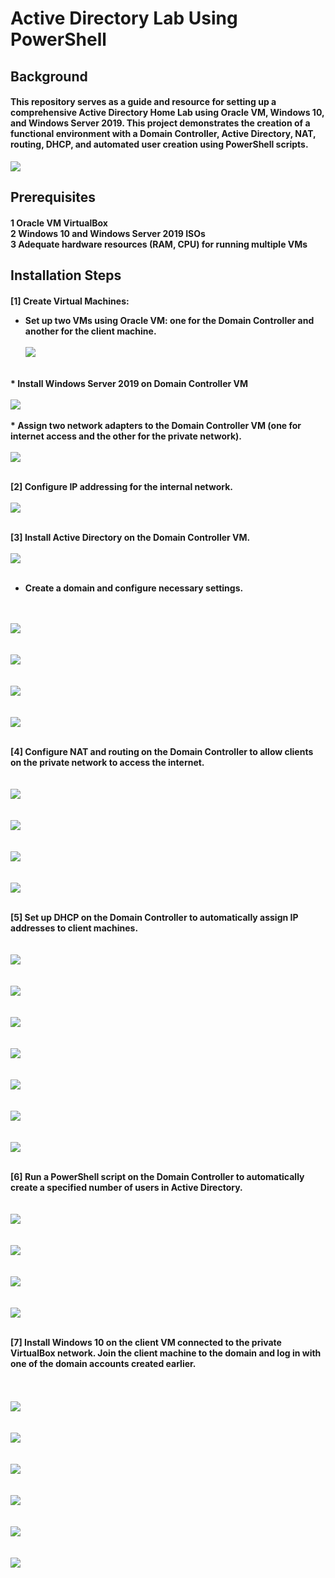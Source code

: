 # Active Directory Lab Using PowerShell


<h2>Background</h2> 
<h4>This repository serves as a guide and resource for setting up a comprehensive Active Directory Home Lab using Oracle VM, Windows 10, and Windows Server 2019. This project demonstrates the creation of a functional environment with a Domain Controller, Active Directory, NAT, routing, DHCP, and automated user creation using PowerShell scripts.</h4>

<image src="https://i.imgur.com/SUGKNNb.jpg">

<h2>Prerequisites</h2>

<h4>1 Oracle VM VirtualBox </br>
2 Windows 10 and Windows Server 2019 ISOs </br>
3 Adequate hardware resources (RAM, CPU) for running multiple VMs</h4>

<h2>Installation Steps</h2>

<h4>

[1] Create Virtual Machines: 
  * Set up two VMs using Oracle VM: one for the Domain Controller and another for the client machine.<br>
</br><image src="https://i.imgur.com/4HpfSIQ.png"> <br>
</br>
  * Install Windows Server 2019 on Domain Controller VM<br>
  </br><image src="https://i.imgur.com/DQ6imMZ.jpg"> <br>
 </br> 
  * Assign two network adapters to the Domain Controller VM (one for internet access and the other for the private network).<br>
</br><image src="https://i.imgur.com/N63TH54.png"> <br>
</br>

[2] Configure IP addressing for the internal network. <br>
</br><image src="https://i.imgur.com/dDWuZV5.png"><br>
</br>


[3] Install Active Directory on the Domain Controller VM.<br>
</br><image src="https://i.imgur.com/bflJ9Q1.png"><br>
</br>
  * Create a domain and configure necessary settings.<br>
  </br>
</br><image src="https://i.imgur.com/GdWQRM3.png"><br>
</br>
</br><image src="https://i.imgur.com/uJiYrOM.png"><br>
</br>
</br><image src="https://i.imgur.com/DsqDZbB.png"><br>
</br>
</br><image src="https://i.imgur.com/Es3DRQi.jpg"><br>
</br>



[4] Configure NAT and routing on the Domain Controller to allow clients on the private network to access the internet.<br>
</br>
</br><image src="https://i.imgur.com/U39wIUJ.png"><br>
</br>
</br><image src="https://i.imgur.com/aUWGzpF.png"><br>
</br>
</br><image src="https://i.imgur.com/filLGv2.png"><br>
</br>
</br><image src="https://i.imgur.com/TJbZ5o2.png"><br>
</br>



[5] Set up DHCP on the Domain Controller to automatically assign IP addresses to client machines.<br>
</br>
</br><image src="https://i.imgur.com/5dcYqT6.png"><br>
</br>
</br><image src="https://i.imgur.com/GlbVnph.png"><br>
</br>
</br><image src="https://i.imgur.com/TEkQ2Q9.png"><br>
</br>
</br><image src="https://i.imgur.com/Ouj0OHU.png"><br>
</br>
</br><image src="https://i.imgur.com/DnyNDET.png"><br>
</br>
</br><image src="https://i.imgur.com/OAN6j1y.png"><br>
</br>
</br><image src="https://i.imgur.com/rIX7xsz.png"><br>
</br>

[6] Run a PowerShell script on the Domain Controller to automatically create a specified number of users in Active Directory.<br>
</br>
</br><image src="https://i.imgur.com/mxXwfkl.png"><br>
</br>
</br><image src="https://i.imgur.com/ge89llc.png"><br>
</br>
</br><image src="https://i.imgur.com/vWd5Yfj.png"><br>
</br>
</br><image src="https://i.imgur.com/burIZ9S.png"><br>
</br>





[7] Install Windows 10 on the client VM connected to the private VirtualBox network. Join the client machine to the domain and log in with one of the domain accounts created earlier.</h4><br>
</br><image src="https://i.imgur.com/8vb3YRB.jpg"><br>
</br>
</br><image src="https://i.imgur.com/Rp7PI8I.png"><br>
</br>
</br><image src="https://i.imgur.com/dLwu2tr.png"><br>
</br>
</br><image src="https://i.imgur.com/zPMdSA5.png"><br>
</br>
</br><image src="https://i.imgur.com/lUBdcd1.png"><br>
</br>
</br><image src="https://i.imgur.com/4zPv5Kl.png"><br>
</br>

